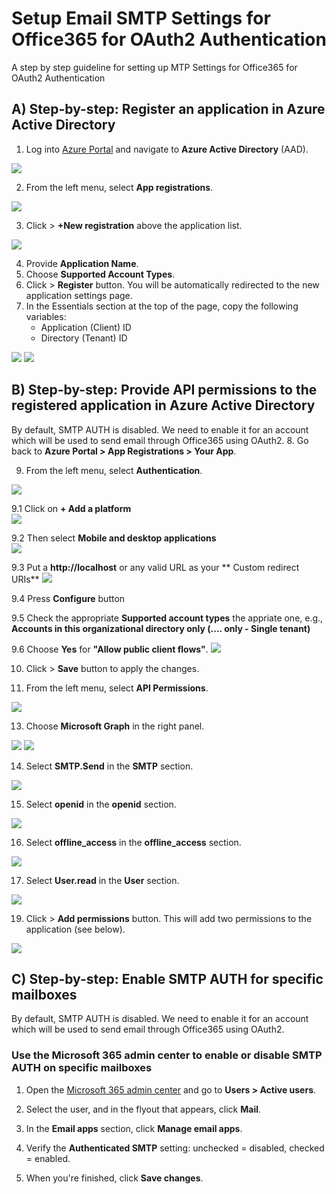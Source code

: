 # Setup Email SMTP Settings for Office365 for OAuth2 Authentication
A step by step guideline for setting up MTP Settings for Office365 for OAuth2 Authentication



## A) Step-by-step: Register an application in Azure Active Directory
1.  Log into [Azure Portal](https://portal.azure.com/) and navigate to **Azure Active Directory** (AAD).
<img src="./images/1.Step-1-nav-aad.png">

2. From the left menu, select **App registrations**.
<img src="./images/2.Step-2.jpg">

3. Click > **+New registration** above the application list. 
<img src="./images/3.Step-3.jpg">

4. Provide **Application Name**.
5. Choose **Supported Account Types**.
6. Click > **Register** button. You will be automatically redirected to the new application settings page.
7. In the Essentials section at the top of the page, copy the following variables:
	- Application (Client) ID
	- Directory (Tenant) ID
<img src="./images/4.Step-4.jpg">
<img src="./images/4.Step-4-2.jpg">




## B) Step-by-step: Provide API permissions to the registered application in **Azure Active Directory** 
By default, SMTP AUTH is disabled. We need to enable it for an account which will be used to send email through Office365 using OAuth2.
8. Go back to **Azure Portal > App Registrations > Your App**.

9. From the left menu, select **Authentication**. 
<img src="./images/9.Step-9.png">

9.1 Click on **+ Add a platform**  
<img src="./images/9.Step-9-1.png">

9.2 Then select **Mobile and desktop applications**  
<img src="./images/9.Step-9-2.png">

9.3 Put a **http://localhost** or any valid URL as your ** Custom redirect URIs** 
<img src="./images/9.Step-9-3.png">

9.4 Press **Configure** button

9.5 Check the appropriate **Supported account types** the appriate one, e.g., **Accounts in this organizational directory only (.... only - Single tenant)**

9.6 Choose **Yes** for **"Allow public client flows"**.
<img src="./images/10.Step-10.png">

10. Click > **Save** button to apply the changes.


12. From the left menu, select **API Permissions**. 
<img src="./images/12.Step-12.png">

13. Choose **Microsoft Graph** in the right panel. 
<img src="./images/13.Step-13-1.png">
<img src="./images/13.Step-13-2.png">

14. Select **SMTP.Send** in the **SMTP** section. 
<img src="./images/14.Step-14.png">

15. Select **openid** in the **openid** section. 
<img src="./images/15.Step-15.png">

16. Select **offline_access** in the **offline_access** section. 
<img src="./images/16.Step-16.png">

17. Select **User.read** in the **User** section. 
<img src="./images/17.Step-17.png">

19. Click > **Add permissions** button. This will add two permissions to the application (see below).
<img src="./images/12.Step-12.png"> 




## C) Step-by-step: Enable SMTP AUTH for specific mailboxes
By default, SMTP AUTH is disabled. We need to enable it for an account which will be used to send email through Office365 using OAuth2.

### Use the Microsoft 365 admin center to enable or disable SMTP AUTH on specific mailboxes
1. Open the [Microsoft 365 admin center](https://admin.microsoft.com/) and go to **Users > Active users**.

2. Select the user, and in the flyout that appears, click **Mail**.

3. In the **Email apps** section, click **Manage email apps**.

4. Verify the **Authenticated SMTP** setting: unchecked = disabled, checked = enabled.

5. When you're finished, click **Save changes**.

